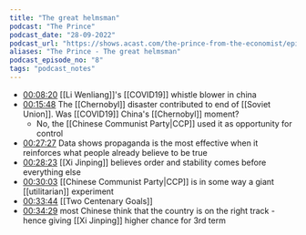 ```yaml
---
title: "The great helmsman"
podcast: "The Prince"
podcast_date: "28-09-2022"
podcast_url: "https://shows.acast.com/the-prince-from-the-economist/episodes/8-the-great-helmsman"
aliases: "The Prince - The great helmsman"
podcast_episode_no: "8"
tags: "podcast_notes"
---
```



- [00:08:20](obsidian://podnotes?episodeName=The+great+helmsman&url=https%3A%2F%2Ffeeds.acast.com%2Fpublic%2Fshows%2F62cff2d9d455860013698a7f&time=500.0079009014712) [[Li Wenliang]]'s [[COVID19]] whistle blower in china 
- [00:15:48](obsidian://podnotes?episodeName=The+great+helmsman&url=https%3A%2F%2Ffeeds.acast.com%2Fpublic%2Fshows%2F62cff2d9d455860013698a7f&time=948.4670173982392) The  [[Chernobyl]] disaster contributed to end of [[Soviet Union]]. Was [[COVID19]] China's [[Chernobyl]] moment?
	- No, the [[Chinese Communist Party|CCP]] used it as opportunity for control 
- [00:27:27](obsidian://podnotes?episodeName=The+great+helmsman&url=https%3A%2F%2Ffeeds.acast.com%2Fpublic%2Fshows%2F62cff2d9d455860013698a7f&time=1647.6016342269681) Data shows propaganda is the most effective when it reinforces what people already believe to be true
- [00:28:23](obsidian://podnotes?episodeName=The+great+helmsman&url=https%3A%2F%2Ffeeds.acast.com%2Fpublic%2Fshows%2F62cff2d9d455860013698a7f&time=1703.0548559790222) [[Xi Jinping]] believes order and stability comes before everything else
- [00:30:03](obsidian://podnotes?episodeName=The+great+helmsman&url=https%3A%2F%2Ffeeds.acast.com%2Fpublic%2Fshows%2F62cff2d9d455860013698a7f&time=1803.929683693092) [[Chinese Communist Party|CCP]] is in some way a giant [[utilitarian]] experiment
- [00:33:44](obsidian://podnotes?episodeName=The+great+helmsman&url=https%3A%2F%2Ffeeds.acast.com%2Fpublic%2Fshows%2F62cff2d9d455860013698a7f&time=2024.0434199084143) [[Two Centenary Goals]]
- [00:34:29](obsidian://podnotes?episodeName=The+great+helmsman&url=https%3A%2F%2Ffeeds.acast.com%2Fpublic%2Fshows%2F62cff2d9d455860013698a7f&time=2069.9525360989583) most Chinese think that the country is on the right track - hence giving [[Xi Jinping]] higher chance for 3rd term 